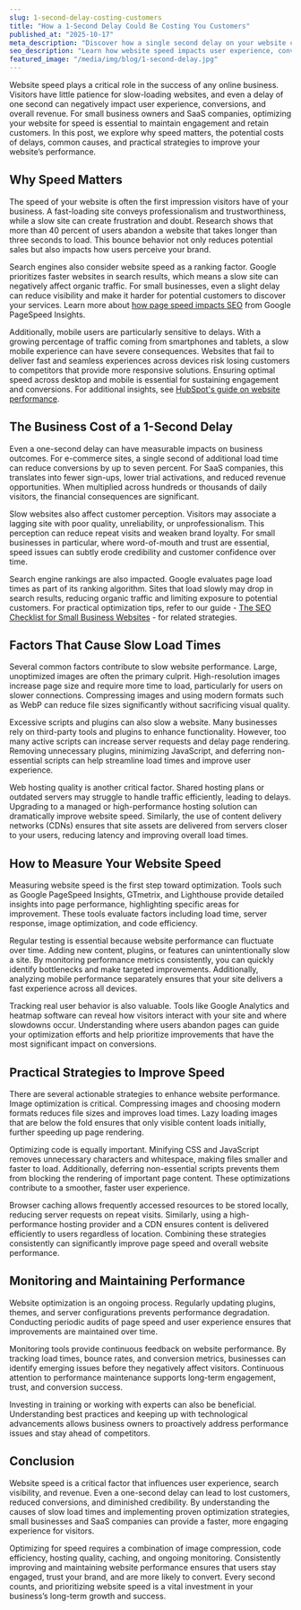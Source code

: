 ```yaml
---
slug: 1-second-delay-costing-customers
title: "How a 1-Second Delay Could Be Costing You Customers"
published_at: "2025-10-17"
meta_description: "Discover how a single second delay on your website can drive away visitors, reduce conversions, and hurt revenue, and learn actionable strategies to optimize your website speed."
seo_description: "Learn how website speed impacts user experience, conversions, and revenue. Discover practical strategies for small businesses and SaaS companies to optimize site performance, reduce load times, improve mobile responsiveness, and increase customer retention."
featured_image: "/media/img/blog/1-second-delay.jpg"
---
```


Website speed plays a critical role in the success of any online business. Visitors have little patience for slow-loading websites, and even a delay of one second can negatively impact user experience, conversions, and overall revenue. For small business owners and SaaS companies, optimizing your website for speed is essential to maintain engagement and retain customers. In this post, we explore why speed matters, the potential costs of delays, common causes, and practical strategies to improve your website’s performance.

## Why Speed Matters

The speed of your website is often the first impression visitors have of your business. A fast-loading site conveys professionalism and trustworthiness, while a slow site can create frustration and doubt. Research shows that more than 40 percent of users abandon a website that takes longer than three seconds to load. This bounce behavior not only reduces potential sales but also impacts how users perceive your brand.

Search engines also consider website speed as a ranking factor. Google prioritizes faster websites in search results, which means a slow site can negatively affect organic traffic. For small businesses, even a slight delay can reduce visibility and make it harder for potential customers to discover your services. Learn more about [how page speed impacts SEO](https://developers.google.com/speed/pagespeed/insights/) from Google PageSpeed Insights.

Additionally, mobile users are particularly sensitive to delays. With a growing percentage of traffic coming from smartphones and tablets, a slow mobile experience can have severe consequences. Websites that fail to deliver fast and seamless experiences across devices risk losing customers to competitors that provide more responsive solutions. Ensuring optimal speed across desktop and mobile is essential for sustaining engagement and conversions. For additional insights, see [HubSpot's guide on website performance](https://blog.hubspot.com/website/website-performance).

## The Business Cost of a 1-Second Delay

Even a one-second delay can have measurable impacts on business outcomes. For e-commerce sites, a single second of additional load time can reduce conversions by up to seven percent. For SaaS companies, this translates into fewer sign-ups, lower trial activations, and reduced revenue opportunities. When multiplied across hundreds or thousands of daily visitors, the financial consequences are significant.

Slow websites also affect customer perception. Visitors may associate a lagging site with poor quality, unreliability, or unprofessionalism. This perception can reduce repeat visits and weaken brand loyalty. For small businesses in particular, where word-of-mouth and trust are essential, speed issues can subtly erode credibility and customer confidence over time.

Search engine rankings are also impacted. Google evaluates page load times as part of its ranking algorithm. Sites that load slowly may drop in search results, reducing organic traffic and limiting exposure to potential customers. For practical optimization tips, refer to our guide - [The SEO Checklist for Small Business Websites](/blog/seo-checklist-small-business-websites) - for related strategies.

## Factors That Cause Slow Load Times

Several common factors contribute to slow website performance. Large, unoptimized images are often the primary culprit. High-resolution images increase page size and require more time to load, particularly for users on slower connections. Compressing images and using modern formats such as WebP can reduce file sizes significantly without sacrificing visual quality.

Excessive scripts and plugins can also slow a website. Many businesses rely on third-party tools and plugins to enhance functionality. However, too many active scripts can increase server requests and delay page rendering. Removing unnecessary plugins, minimizing JavaScript, and deferring non-essential scripts can help streamline load times and improve user experience.

Web hosting quality is another critical factor. Shared hosting plans or outdated servers may struggle to handle traffic efficiently, leading to delays. Upgrading to a managed or high-performance hosting solution can dramatically improve website speed. Similarly, the use of content delivery networks (CDNs) ensures that site assets are delivered from servers closer to your users, reducing latency and improving overall load times.

## How to Measure Your Website Speed

Measuring website speed is the first step toward optimization. Tools such as Google PageSpeed Insights, GTmetrix, and Lighthouse provide detailed insights into page performance, highlighting specific areas for improvement. These tools evaluate factors including load time, server response, image optimization, and code efficiency.

Regular testing is essential because website performance can fluctuate over time. Adding new content, plugins, or features can unintentionally slow a site. By monitoring performance metrics consistently, you can quickly identify bottlenecks and make targeted improvements. Additionally, analyzing mobile performance separately ensures that your site delivers a fast experience across all devices.

Tracking real user behavior is also valuable. Tools like Google Analytics and heatmap software can reveal how visitors interact with your site and where slowdowns occur. Understanding where users abandon pages can guide your optimization efforts and help prioritize improvements that have the most significant impact on conversions.

## Practical Strategies to Improve Speed

There are several actionable strategies to enhance website performance. Image optimization is critical. Compressing images and choosing modern formats reduces file sizes and improves load times. Lazy loading images that are below the fold ensures that only visible content loads initially, further speeding up page rendering.

Optimizing code is equally important. Minifying CSS and JavaScript removes unnecessary characters and whitespace, making files smaller and faster to load. Additionally, deferring non-essential scripts prevents them from blocking the rendering of important page content. These optimizations contribute to a smoother, faster user experience.

Browser caching allows frequently accessed resources to be stored locally, reducing server requests on repeat visits. Similarly, using a high-performance hosting provider and a CDN ensures content is delivered efficiently to users regardless of location. Combining these strategies consistently can significantly improve page speed and overall website performance.

## Monitoring and Maintaining Performance

Website optimization is an ongoing process. Regularly updating plugins, themes, and server configurations prevents performance degradation. Conducting periodic audits of page speed and user experience ensures that improvements are maintained over time.

Monitoring tools provide continuous feedback on website performance. By tracking load times, bounce rates, and conversion metrics, businesses can identify emerging issues before they negatively affect visitors. Continuous attention to performance maintenance supports long-term engagement, trust, and conversion success.

Investing in training or working with experts can also be beneficial. Understanding best practices and keeping up with technological advancements allows business owners to proactively address performance issues and stay ahead of competitors.

## Conclusion

Website speed is a critical factor that influences user experience, search visibility, and revenue. Even a one-second delay can lead to lost customers, reduced conversions, and diminished credibility. By understanding the causes of slow load times and implementing proven optimization strategies, small businesses and SaaS companies can provide a faster, more engaging experience for visitors.

Optimizing for speed requires a combination of image compression, code efficiency, hosting quality, caching, and ongoing monitoring. Consistently improving and maintaining website performance ensures that users stay engaged, trust your brand, and are more likely to convert. Every second counts, and prioritizing website speed is a vital investment in your business’s long-term growth and success.

